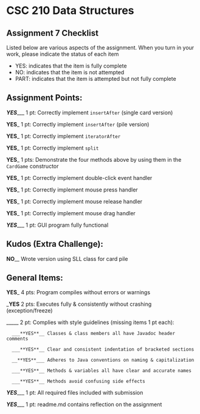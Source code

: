 # CSC 210 Data Structures
## Assignment 7 Checklist

Listed below are various aspects of the assignment.  When you turn in
your work, please indicate the status of each item

- YES: indicates that the item is fully complete
- NO: indicates that the item is not attempted
- PART: indicates that the item is attempted but not fully complete

## Assignment Points:

_**YES**____ 1 pt: Correctly implement `insertAfter` (single card version)

__**YES**___ 1 pt: Correctly implement `insertAfter` (pile version)

__**YES**___ 1 pt: Correctly implement `iteratorAfter`

__**YES**___ 1 pt: Correctly implement `split`

__**YES**___ 1 pts: Demonstrate the four methods above by using them in the `CardGame` constructor

__**YES**___ 1 pt: Correctly implement double-click event handler

__**YES**___ 1 pt: Correctly implement mouse press handler

__**YES**___ 1 pt: Correctly implement mouse release handler

__**YES**___ 1 pt: Correctly implement mouse drag handler

_**YES**____ 1 pt: GUI program fully functional

## Kudos (Extra Challenge):

__**NO**____ Wrote version using SLL class for card pile


## General Items:

__**YES**___ 4 pts: Program compiles without errors or warnings

___**YES**__ 2 pts: Executes fully & consistently without crashing (exception/freeze)

_____ 2 pt: Complies with style guidelines (missing items 1 pt each):

      ___**YES**__ Classes & class members all have Javadoc header comments

      ___**YES**__ Clear and consistent indentation of bracketed sections

      __**YES**___ Adheres to Java conventions on naming & capitalization

      ___**YES**__ Methods & variables all have clear and accurate names

      ___**YES**__ Methods avoid confusing side effects
     

_**YES**____ 1 pt: All required files included with submission

_**YES**____ 1 pt: readme.md contains reflection on the assignment